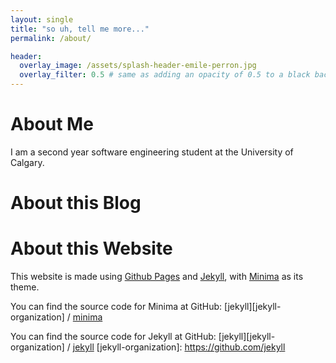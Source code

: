 ```yaml
---
layout: single
title: "so uh, tell me more..."
permalink: /about/

header:
  overlay_image: /assets/splash-header-emile-perron.jpg
  overlay_filter: 0.5 # same as adding an opacity of 0.5 to a black background
---
```


# About Me

I am a second year software engineering student at the University of Calgary.

# About this Blog



# About this Website

This website is made using [Github Pages](https://pages.github.com/) and [Jekyll](https://jekyllrb.com/), with [Minima](https://github.com/jekyll/minima) as its theme.

You can find the source code for Minima at GitHub:
[jekyll][jekyll-organization] /
[minima](https://github.com/jekyll/minima)

You can find the source code for Jekyll at GitHub:
[jekyll][jekyll-organization] /
[jekyll](https://github.com/jekyll/jekyll)
[jekyll-organization]: https://github.com/jekyll
